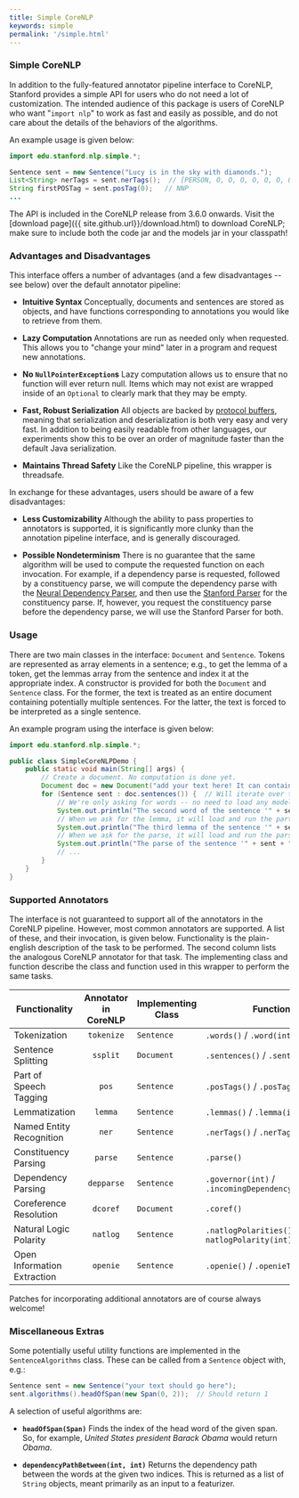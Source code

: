 ```yaml
---
title: Simple CoreNLP
keywords: simple
permalink: '/simple.html'
---
```


### Simple CoreNLP

In addition to the fully-featured annotator pipeline interface to CoreNLP, Stanford provides a simple API for users who do not need a lot of customization. The intended audience of this package is users of CoreNLP who want "`import nlp`" to work as fast and easily as possible, and do not care about the details of the behaviors of the algorithms.

An example usage is given below:

```java
import edu.stanford.nlp.simple.*;

Sentence sent = new Sentence("Lucy is in the sky with diamonds.");
List<String> nerTags = sent.nerTags();  // [PERSON, O, O, O, O, O, O, O]
String firstPOSTag = sent.posTag(0);   // NNP
...
```

The API is included in the CoreNLP release from 3.6.0 onwards. Visit the [download page]({{ site.github.url}}/download.html) to download CoreNLP; make sure to include both the code jar and the models jar in your classpath!

### Advantages and Disadvantages

This interface offers a number of advantages (and a few disadvantages -- see below) over the default annotator pipeline:

  * __Intuitive Syntax__ Conceptually, documents and sentences are stored as objects, and have functions corresponding to annotations you would like to retrieve from them.

  * __Lazy Computation__ Annotations are run as needed only when requested. This allows you to "change your mind" later in a program and request new annotations.

  * __No `NullPointerException`s__ Lazy computation allows us to ensure that no function will ever return null. Items which may not exist are wrapped inside of an `Optional` to clearly mark that they may be empty.

  * __Fast, Robust Serialization__ All objects are backed by [protocol buffers](https://developers.google.com/protocol-buffers/?hl=en), meaning that serialization and deserialization is both very easy and very fast. In addition to being easily readable from other languages, our experiments show this to be over an order of magnitude faster than the default Java serialization.

  * __Maintains Thread Safety__ Like the CoreNLP pipeline, this wrapper is threadsafe.

In exchange for these advantages, users should be aware of a few disadvantages:

  * __Less Customizability__ Although the ability to pass properties to annotators is supported, it is significantly more clunky than the annotation pipeline interface, and is generally discouraged.
  
  * __Possible Nondeterminism__ There is no guarantee that the same algorithm will be used to compute the requested function on each invocation. For example, if a dependency parse is requested, followed by a constituency parse, we will compute the dependency parse with the [Neural Dependency Parser](http://nlp.stanford.edu/software/nndep.shtml), and then use the [Stanford Parser](http://nlp.stanford.edu/software/lex-parser.shtml) for the constituency parse. If, however, you request the constituency parse before the dependency parse, we will use the Stanford Parser for both.

### Usage

There are two main classes in the interface: `Document` and `Sentence`. Tokens are represented as array elements in a sentence; e.g., to get the lemma of a token, get the lemmas array from the sentence and index it at the appropriate index. A constructor is provided for both the `Document` and `Sentence` class. For the former, the text is treated as an entire document containing potentially multiple sentences. For the latter, the text is forced to be interpreted as a single sentence.

An example program using the interface is given below:

```java
import edu.stanford.nlp.simple.*;

public class SimpleCoreNLPDemo {
    public static void main(String[] args) { 
        // Create a document. No computation is done yet.
        Document doc = new Document("add your text here! It can contain multiple sentences.");
        for (Sentence sent : doc.sentences()) {  // Will iterate over two sentences
            // We're only asking for words -- no need to load any models yet
            System.out.println("The second word of the sentence '" + sent + "' is " + sent.word(1));
            // When we ask for the lemma, it will load and run the part of speech tagger
            System.out.println("The third lemma of the sentence '" + sent + "' is " + sent.lemma(2));
            // When we ask for the parse, it will load and run the parser
            System.out.println("The parse of the sentence '" + sent + "' is " + sent.parse());
            // ...
        }
    }
}
```

### Supported Annotators

The interface is not guaranteed to support all of the annotators in the CoreNLP pipeline. However, most common annotators are supported. A list of these, and their invocation, is given below. Functionality is the plain-english description of the task to be performed. The second column lists the analogous CoreNLP annotator for that task. The implementing class and function describe the class and function used in this wrapper to perform the same tasks.

| Functionality               | Annotator in CoreNLP | Implementing Class      | Function                         |
| --------------------------- | :------------------: | ----------------------- | -------------------------------- |
| Tokenization                | `tokenize`           | `Sentence`              | `.words()` / `.word(int)`                      |
| Sentence Splitting          | `ssplit`             | `Document`              | `.sentences()` / `.sentence(int)`                   |
| Part of Speech Tagging      | `pos`                | `Sentence`              | `.posTags()` / `.posTag(int)`    |
| Lemmatization               | `lemma`              | `Sentence`              | `.lemmas()` / `.lemma(int)`      |
| Named Entity Recognition    | `ner`                | `Sentence`              | `.nerTags()` / `.nerTag(int)`    |
| Constituency Parsing        | `parse`              | `Sentence`              | `.parse()`                       |
| Dependency Parsing          | `depparse`           | `Sentence`              | `.governor(int)` / `.incomingDependencyLabel(int)` |
| Coreference Resolution      | `dcoref`             | `Document`              | `.coref()`                       |
| Natural Logic Polarity      | `natlog`             | `Sentence`              | `.natlogPolarities()` / `natlogPolarity(int)` |
| Open Information Extraction | `openie`             | `Sentence`              | `.openie()` / `.openieTriples()` |

Patches for incorporating additional annotators are of course always welcome!

### Miscellaneous Extras

Some potentially useful utility functions are implemented in the `SentenceAlgorithms` class. These can be called from a `Sentence` object with, e.g.:

```java
Sentence sent = new Sentence("your text should go here");
sent.algorithms().headOfSpan(new Span(0, 2));  // Should return 1
```

A selection of useful algorithms are:

  * __`headOfSpan(Span)`__ Finds the index of the head word of the given span. So, for example, _United States president Barack Obama_ would return _Obama_.

  * __`dependencyPathBetween(int, int)`__ Returns the dependency path between the words at the given two indices. This is returned as a list of `String` objects, meant primarily as an input to a featurizer.

